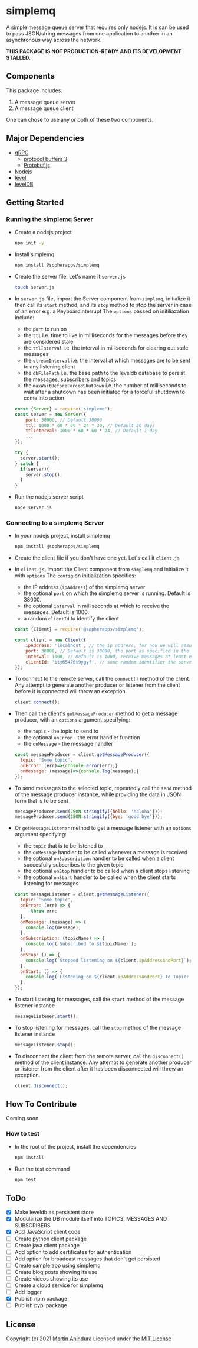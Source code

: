 # simplemq

A simple message queue server that requires only nodejs.
It is can be used to pass JSON/string messages from one application to another in an
asynchronous way across the network.

**THIS PACKAGE IS NOT PRODUCTION-READY AND ITS DEVELOPMENT STALLED.**

## Components

This package includes:

1. A message queue server
2. A message queue client

One can chose to use any or both of these two components.

## Major Dependencies

- [gRPC](https://grpc.io/)
  - [protocol buffers 3](https://developers.google.com/protocol-buffers/docs/overview)
  - [Protobuf.js](https://www.npmjs.com/package/protobufjs)
- [Nodejs](https://nodejs.org/en/)
- [level](https://github.com/Level/level)
- [levelDB](https://github.com/google/leveldb)

## Getting Started

### Running the simplemq Server

- Create a nodejs project

  ```sh
  npm init -y
  ```

- Install simplemq

  ```sh
  npm install @sopherapps/simplemq
  ```

- Create the server file. Let's name it `server.js`

  ```sh
  touch server.js
  ```

- In `server.js` file, import the Server component from `simplemq`, initialize it then call its `start` method, and its `stop` method to stop the server in case of an error e.g. a KeyboardInterrupt
  The `options` passed on initiliazation include:

  - the `port` to run on
  - the `ttl` i.e. time to live in milliseconds for the messages before they are considered stale
  - the `ttlInterval` i.e. the interval in milliseconds for clearing out stale messages
  - the `streamInterval` i.e. the interval at which messages are to be sent to any listening client
  - the `dbFilePath` i.e. the base path to the leveldb database to persist the messages, subscribers and topics
  - the `maxWaitBeforeForcedShutDown` i.e. the number of milliseconds to wait after a shutdown has been initiated for a forceful shutdown to come into action

  ```Javascript
  const {Server} = require('simplemq');
  const server = new Server({
      port: 38000, // Default 38000
      ttl: 1000 * 60 * 60 * 24 * 30, // Default 30 days
      ttlInterval: 1000 * 60 * 60 * 24, // Default 1 day
      ...
  });

  try {
    server.start();
  } catch {
    if(server){
      server.stop();
    }
  }
  ```

- Run the nodejs server script

  ```sh
  node server.js
  ```

### Connecting to a simplemq Server

- In your nodejs project, install simplemq

  ```sh
  npm install @sopherapps/simplemq
  ```

- Create the client file if you don't have one yet. Let's call it `client.js`

- In `client.js`, import the Client component from `simplemq` and initialize it with `options`
  The `config` on initialization specifies:

  - the IP address (`ipAddress`) of the simplemq server
  - the optional `port` on which the simplemq server is running. Default is 38000.
  - the optional `interval` in milliseconds at which to receive the messages. Default is 1000.
  - a random `clientId` to identify the client

  ```Javascript
  const {Client} = require('@sopherapps/simplemq');

  const client = new Client({
      ipAddress: 'localhost', // the ip address, for now we will assume the server is on this computer
      port: 38000, // Default is 38000, the port as specified in the server code
      interval: 1000, // Default is 1000, receive messages at least every second
      clientId: 'ity65476t9ygyf', // some random identifier the server will use to identify this client everytime the client connects
  });
  ```

- To connect to the remote server, call the `connect()` method of the client. Any attempt
  to generate another producer or listener from the client before it is connected will throw an exception.

  ```Javascript
  client.connect();
  ```

- Then call the client's `getMessageProducer` method to get a message producer, with an `options` argument specifying:

  - the `topic` - the topic to send to
  - the optional `onError` - the error handler function
  - the `onMessage` - the message handler

  ```Javascript
  const messageProducer = client.getMessageProducer({
    topic: 'Some topic',
    onError: (err)=>{console.error(err);}
    onMessage: (message)=>{console.log(message);}
  });
  ```

- To send messages to the selected topic, repeatedly call the `send` method of the message producer instance,
  while providing the data in JSON form that is to be sent

  ```Javascript
  messageProducer.send(JSON.stringify({hello: 'haloha'}));
  messageProducer.send(JSON.stringify({bye: 'good bye'}));
  ```

- Or `getMessageListener` method to get a message listener with an `options` argument specifying:

  - the `topic` that is to be listened to
  - the `onMessage` handler to be called whenever a message is received
  - the optional `onSubscription` handler to be called when a client succesfully subscribes to the given topic
  - the optional `onStop` handler to be called when a client stops listening
  - the optional `onStart` handler to be called when the client starts listening for messages

  ```Javascript
  const messageListener = client.getMessageListener({
    topic: 'Some topic',
    onError: (err) => {
        throw err;
    },
    onMessage: (message) => {
      console.log(message);
    },
    onSubscription: (topicName) => {
      console.log(`Subscribed to ${topicName}`);
    },
    onStop: () => {
      console.log(`Stopped listening on ${client.ipAddressAndPort}`);
    },
    onStart: () => {
      console.log(`Listening on ${client.ipAddressAndPort} to Topic: ${topic}`);
    },
  });
  ```

- To start listening for messages, call the `start` method of the message listener instance

  ```Javascript
  messageListener.start();
  ```

- To stop listening for messages, call the `stop` method of the message listener instance

  ```Javascript
  messageListener.stop();
  ```

- To disconnect the client from the remote server, call the `disconnect()` method of the client instance. Any attempt
  to generate another producer or listener from the client after it has been disconnected will throw an exception.

  ```Javascript
  client.disconnect();
  ```

## How To Contribute

Coming soon.

### How to test

- In the root of the project, install the dependencies

  ```sh
  npm install
  ```

- Run the test command

  ```sh
  npm test
  ```

## ToDo

- [x] Make leveldb as persistent store
- [x] Modularize the DB module itself into TOPICS, MESSAGES AND SUBSCRIBERS
- [x] Add JavaScript client code
- [ ] Create python client package
- [ ] Create java client package
- [ ] Add option to add certificates for authentication
- [ ] Add option for broadcast messages that don't get persisted
- [ ] Create sample app using simplemq
- [ ] Create blog posts showing its use
- [ ] Create videos showing its use
- [ ] Create a cloud service for simplemq
- [ ] Add logger
- [x] Publish npm package
- [ ] Publish pypi package

## License

Copyright (c) 2021 [Martin Ahindura](https://github.com/Tinitto) Licensed under the [MIT License](./LICENSE)
